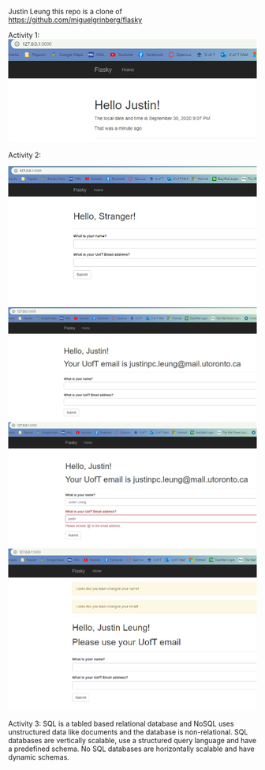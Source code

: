 Justin Leung
this repo is a clone of
https://github.com/miguelgrinberg/flasky

Activity 1:
![alt text](https://github.com/Justinl71/ECE444-F2020-Lab3/blob/master/ECE444_lab3_1.PNG "Activity 1 screenshot")

Activity 2:

![alt text](https://github.com/Justinl71/ECE444-F2020-Lab3/blob/master/ECE444_lab3_2_fix.PNG "Activity 2 screenshot 1")
![alt text](https://github.com/Justinl71/ECE444-F2020-Lab3/blob/master/ECE444_lab3_3.PNG "Activity 2 screenshot 2")
![alt text](https://github.com/Justinl71/ECE444-F2020-Lab3/blob/master/ECE444_lab3_4.PNG "Activity 2 screenshot 3")
![alt text](https://github.com/Justinl71/ECE444-F2020-Lab3/blob/master/ECE444_lab3_5.PNG "Activity 2 screenshot 4")

Activity 3:
SQL is a tabled based relational database and NoSQL uses unstructured data like documents and the database is non-relational. SQL databases are vertically scalable, use a structured query language and have a predefined schema. No SQL databases are horizontally scalable and have dynamic schemas.  
